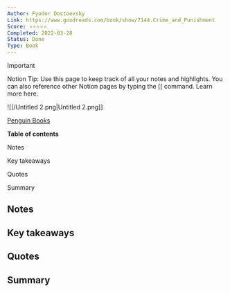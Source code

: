 ```yaml
---
Author: Fyodor Dostoevsky
Link: https://www.goodreads.com/book/show/7144.Crime_and_Punishment
Score: ⭐️⭐️⭐️⭐️⭐️
Completed: 2022-03-28
Status: Done
Type: Book
---
```

> [!important]  
> Notion Tip: Use this page to keep track of all your notes and highlights. You can also reference other Notion pages by typing the [[ command. Learn more here.  

![[/Untitled 2.png|Untitled 2.png]]

[Penguin Books](https://www.penguinrandomhouse.ca/books/385861/penguin-classics-crime-and-punishment-by-fyodor-dostoevskyoliver-ready/9780141192802)

**Table of contents**

Notes

Key takeaways

Quotes

Summary

  

## Notes

## Key takeaways

## Quotes

## Summary